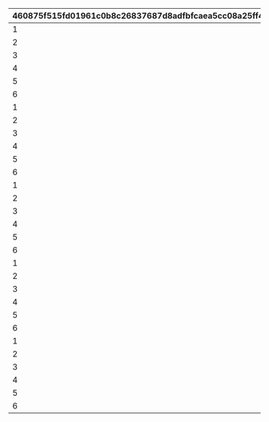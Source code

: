 |460875f515fd01961c0b8c26837687d8adfbfcaea5cc08a25ff497abb5768f96|a451bae11854f33d85af16e19ca4922acb89a2ad8aaa27ec9c4538af07d94d53|7de332839d89b7f885e0e1b12bd9cc1d93ed0fc4c4b388c32671096b322f8c2e|ac48f6c510edbb80e8b0e2e9c959a1aa5106f8ea81dcc35e644fb7e0e0b2a188|
| --- | --- | --- | --- |
|1|4301511|18|1|
|2|4301512|18|1|
|3|4301513|18|1|
|4|4301514|18|1|
|5|4301515|18|1|
|6|26202|2|1|
|1|4302511|18|2|
|2|4302512|18|2|
|3|4302513|18|2|
|4|4302514|18|2|
|5|4302515|18|2|
|6|26202|2|2|
|1|4303511|18|3|
|2|4303512|18|3|
|3|4303513|18|3|
|4|4303514|18|3|
|5|4303515|18|3|
|6|26202|2|3|
|1|4304511|18|4|
|2|4304512|18|4|
|3|4304513|18|4|
|4|4304514|18|4|
|5|4304515|18|4|
|6|26202|2|4|
|1|4305511|18|5|
|2|4305512|18|5|
|3|4305513|18|5|
|4|4305514|18|5|
|5|4305515|18|5|
|6|26202|2|5|
